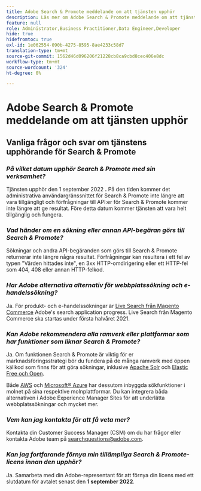 ```yaml
---
title: Adobe Search & Promote meddelande om att tjänsten upphör
description: Läs mer om Adobe Search & Promote meddelande om att tjänsten upphör.
feature: null
role: Administrator,Business Practitioner,Data Engineer,Developer
hide: true
hidefromtoc: true
exl-id: 1e062554-090b-4275-8595-8ae4233c58d7
translation-type: tm+mt
source-git-commit: 1562d46d096206f21228cb8ca9cbd8cec406e8dc
workflow-type: tm+mt
source-wordcount: '324'
ht-degree: 0%

---
```


# Adobe Search &amp; Promote meddelande om att tjänsten upphör

## Vanliga frågor och svar om tjänstens upphörande för Search &amp; Promote

### **_På vilket datum upphör Search &amp; Promote med sin verksamhet?_**

Tjänsten upphör den 1 september 2022 **.** På den tiden kommer det administrativa användargränssnittet för Search &amp; Promote inte längre att vara tillgängligt och förfrågningar till API:er för Search &amp; Promote kommer inte längre att ge resultat. Före detta datum kommer tjänsten att vara helt tillgänglig och fungera.

### **_Vad händer om en sökning eller annan API-begäran görs till Search &amp; Promote?_**

Sökningar och andra API-begäranden som görs till Search &amp; Promote returnerar inte längre några resultat. Förfrågningar kan resultera i ett fel av typen &quot;Värden hittades inte&quot;, en 3xx HTTP-omdirigering eller ett HTTP-fel som 404, 408 eller annan HTTP-felkod.

### **_Har Adobe alternativa alternativ för webbplatssökning och e-handelssökning?_**

Ja. För produkt- och e-handelssökningar är [Live Search från Magento Commerce](https://blog.adobe.com/en/publish/2020/11/23/new-ai-capabilities-for-magento-commerce-improve-retail.html) Adobe&#39;s search application progress. Live Search från Magento Commerce ska startas under första halvåret 2021.

### **_Kan Adobe rekommendera alla ramverk eller plattformar som har funktioner som liknar Search &amp; Promote?_**

Ja. Om funktionen Search &amp; Promote är viktig för er marknadsföringsstrategi bör du fundera på de många ramverk med öppen källkod som finns för att göra sökningar, inklusive [Apache Solr](https://solr.apache.org/) och [Elastic Free och Open](https://www.elastic.co/about/free-and-open).

Både [AWS](https://aws.amazon.com/cloudsearch/) och [Microsoft® Azure](https://azure.microsoft.com/en-us/services/search/) har dessutom inbyggda sökfunktioner i molnet på sina respektive molnplattformar. Du kan integrera båda alternativen i Adobe Experience Manager Sites för att underlätta webbplatssökningar och mycket mer.

### **_Vem kan jag kontakta för att få veta mer?_**

Kontakta din Customer Success Manager (CSM) om du har frågor eller kontakta Adobe team på [searchquestions@adobe.com](mailto:searchquestions@adobe.com).

### **_Kan jag fortfarande förnya min tillämpliga Search &amp; Promote-licens innan den upphör?_**

Ja. Samarbeta med din Adobe-representant för att förnya din licens med ett slutdatum för avtalet senast den **1 september 2022**.
